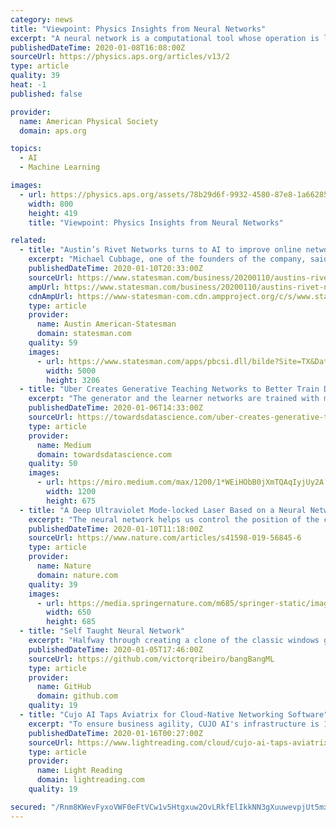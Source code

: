 ```yaml
---
category: news
title: "Viewpoint: Physics Insights from Neural Networks"
excerpt: "A neural network is a computational tool whose operation is loosely modeled on that of the human brain. The network typically consists of multiple layers of connected artificial neurons, which carry out calculations. The connections between neurons are weighted and those weights—which can number in the millions to billions—form the tunable ..."
publishedDateTime: 2020-01-08T16:08:00Z
sourceUrl: https://physics.aps.org/articles/v13/2
type: article
quality: 39
heat: -1
published: false

provider:
  name: American Physical Society
  domain: aps.org

topics:
  - AI
  - Machine Learning

images:
  - url: https://physics.aps.org/assets/78b29d6f-9932-4580-87e8-1a66285b1b6b/e2_2_medium.png
    width: 800
    height: 419
    title: "Viewpoint: Physics Insights from Neural Networks"

related:
  - title: "Austin’s Rivet Networks turns to AI to improve online networks"
    excerpt: "Michael Cubbage, one of the founders of the company, said Rivet Networks makes computer chips used for wireless and wired internet connections ... Cubbage said the company then collected the data and, with the help of AI-based algorithms, identified ways to improve its software. “We take in this information and we make changes on their ..."
    publishedDateTime: 2020-01-10T20:33:00Z
    sourceUrl: https://www.statesman.com/business/20200110/austins-rivet-networks-turns-to-ai-to-improve-online-networks
    ampUrl: https://www.statesman.com/business/20200110/austins-rivet-networks-turns-to-ai-to-improve-online-networks?template=ampart
    cdnAmpUrl: https://www-statesman-com.cdn.ampproject.org/c/s/www.statesman.com/business/20200110/austins-rivet-networks-turns-to-ai-to-improve-online-networks?template=ampart
    type: article
    provider:
      name: Austin American-Statesman
      domain: statesman.com
    quality: 59
    images:
      - url: https://www.statesman.com/apps/pbcsi.dll/bilde?Site=TX&Date=20200110&Category=BUSINESS&ArtNo=200119920&Ref=AR
        width: 5000
        height: 3206
  - title: "Uber Creates Generative Teaching Networks to Better Train Deep Neural Networks"
    excerpt: "The generator and the learner networks are trained with meta-learning via nested optimization that consists of inner and outer training loops. In the GTN model, the generator produces completely new artificial data that a never-seen-before learner neural network (with a randomly sampled architecture and weight initialization) trains on for a ..."
    publishedDateTime: 2020-01-06T14:33:00Z
    sourceUrl: https://towardsdatascience.com/uber-creates-generative-teaching-networks-to-better-train-deep-neural-networks-cab818a735fd
    type: article
    provider:
      name: Medium
      domain: towardsdatascience.com
    quality: 50
    images:
      - url: https://miro.medium.com/max/1200/1*WEiHObB0jXmTQAqIyjUy2A.png
        width: 1200
        height: 675
  - title: "A Deep Ultraviolet Mode-locked Laser Based on a Neural Network"
    excerpt: "The neural network helps us control the position of the crystal ... Other optimization technologies need large datasets. Thus, we choose the Artificial neuron network (ANN) as our optimization tool. Our ANN can perform real-time operations to give the optimal parameter solution in the current environment. We train the ANN each time because ..."
    publishedDateTime: 2020-01-10T11:18:00Z
    sourceUrl: https://www.nature.com/articles/s41598-019-56845-6
    type: article
    provider:
      name: Nature
      domain: nature.com
    quality: 39
    images:
      - url: https://media.springernature.com/m685/springer-static/image/art%3A10.1038%2Fs41598-019-56845-6/MediaObjects/41598_2019_56845_Fig1_HTML.png
        width: 650
        height: 685
  - title: "Self Taught Neural Network"
    excerpt: "Halfway through creating a clone of the classic windows game Bang Bang I realized I need a interesting Artificial Intelligence to play against the player. So I thought about having the opponent cannon be controlled by a Neural Network and learn how to shoot during run time. I came up with this algorithm to train the Neural Network. 1 - Shoot it ..."
    publishedDateTime: 2020-01-05T17:46:00Z
    sourceUrl: https://github.com/victorqribeiro/bangBangML
    type: article
    provider:
      name: GitHub
      domain: github.com
    quality: 19
  - title: "Cujo AI Taps Aviatrix for Cloud-Native Networking Software"
    excerpt: "To ensure business agility, CUJO AI's infrastructure is 100 percent in the cloud, capitalizing on Amazon Web Service, Google Cloud Platform and Microsoft Azure. As such, the company needed cloud-native networking software that would embrace and extend the native constructs of public clouds to provide the simplicity and automation of the cloud ..."
    publishedDateTime: 2020-01-16T00:27:00Z
    sourceUrl: https://www.lightreading.com/cloud/cujo-ai-taps-aviatrix-for-cloud-native-networking-software-/d/d-id/756831
    type: article
    provider:
      name: Light Reading
      domain: lightreading.com
    quality: 19

secured: "/Rnm8KWevFyxoVWF0eFtVCw1v5Htgxuw2OvLRkfElIkkNN3gXuuwevpjUt5mxkoK5JUDwvvAvjBPvOJ3AyVasVu9c3Re8XKH2F5t58qTghtKQ14lfkwliSochkbOpgiBLt1LAtzQo5I5YokOVux6NfFJCh/X0a6Wto8/X9+jI1z5i8Ds66QWnLOTOGkk0NUVRfbe0Iczjt4vKKdPbuA+QljgHtueDWJFOLmg96N5dJ/tLsnC+AtTyEa7uWW0bul1RHxyuEJnNWHwKtntDLU7YI0MMD+Qn+tbZMdk2/HmpKmjc3LTi4vrHxFr7hO9Y0OGGFtbUKvmIVPk6PsHSpEh1Gj8yG1O3ZyRnDbKoqPrwgYahfWI2cnm2Stx5uHQrIkQILUtJAM/OZvDtipEc0QuHQAafxsvEgYTMHaJcgme3W+SAUewzKZLvlSrZ49LSOfFkx6lRT1mjl0vtYv5pED3pA==;plItKhz3zUfYzLAnLdQ65A=="
---
```



